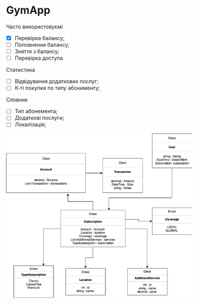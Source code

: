 # GymApp

Часто використовуємі
-[X] Перевірка балансу;
- [ ] Поповнення балансу;
- [ ] Зняття з балансу;
- [ ] Перевірка доступа

Статистика
- [ ] Відвідування додаткових послуг;
- [ ] К-ті покупки по типу абонименту;

Словник
- [ ] Тип абонемента;
- [ ] Додаткові послуги; 
- [ ] Локалізація; 

![Diagram](diagram.png)

